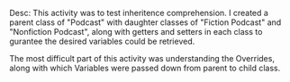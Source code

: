 Desc: This activity was to test inheritence comprehension. I created a parent class of "Podcast" with daughter classes of "Fiction Podcast" and "Nonfiction Podcast",
along with getters and setters in each class to gurantee the desired variables could be retrieved. 

The most difficult part of this activity was understanding the Overrides, along with which Variables were passed down from parent to child class.

